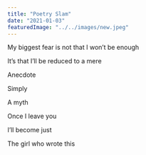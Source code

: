 ```yaml
---
title: "Poetry Slam"
date: "2021-01-03"
featuredImage: "../../images/new.jpeg"
---
```


My biggest fear is not that I won’t be enough

It’s that I’ll be reduced to a mere

Anecdote

Simply

A myth

Once I leave you

I’ll become just

The girl who wrote this
